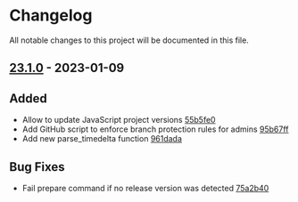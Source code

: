 # Changelog

All notable changes to this project will be documented in this file.

## [23.1.0] - 2023-01-09

## Added
* Allow to update JavaScript project versions [55b5fe0](https://github.com/greenbone/pontos/commit/55b5fe0)
* Add GitHub script to enforce branch protection rules for admins [95b67ff](https://github.com/greenbone/pontos/commit/95b67ff)
* Add new parse_timedelta function [961dada](https://github.com/greenbone/pontos/commit/961dada)

## Bug Fixes
* Fail prepare command if no release version was detected [75a2b40](https://github.com/greenbone/pontos/commit/75a2b40)

[23.1.0]: https://github.com/greenbone/pontos/compare/v22.9.6...23.1.0